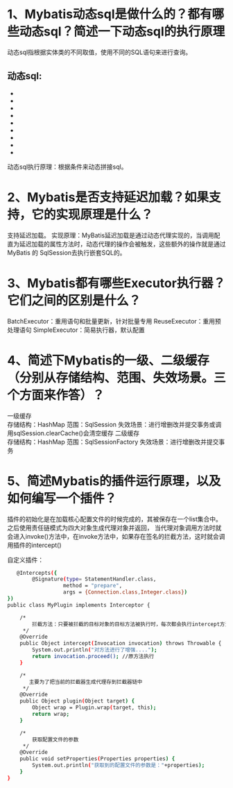 # 1、Mybatis动态sql是做什么的？都有哪些动态sql？简述一下动态sql的执行原理
 动态sql指根据实体类的不同取值，使用不同的SQL语句来进行查询。
## 动态sql:
* <if />
* <choose />
* <when />
* <otherwise />
* <trim />
* <where />
* <set />
* <foreach />
* <bind />
动态sql执行原理：根据条件来动态拼接sql。

# 2、Mybatis是否支持延迟加载？如果支持，它的实现原理是什么？
支持延迟加载。
实现原理：MyBatis延迟加载是通过动态代理实现的，当调用配直为延迟加载的属性方法时，动态代理的操作会被触发，这些额外的操作就是通过MyBatis 的 SqlSession去执行嵌套SQL的。

# 3、Mybatis都有哪些Executor执行器？它们之间的区别是什么？
BatchExecutor：重用语句和批量更新，针对批量专用
ReuseExecutor：重用预处理语句
SimpleExecutor：简易执行器，默认配置

# 4、简述下Mybatis的一级、二级缓存（分别从存储结构、范围、失效场景。三个方面来作答）？
一级缓存	
存储结构：HashMap 范围：SqlSession 失效场景：进行增删改并提交事务或调用sqlSession.clearCache()会清空缓存
二级缓存	
存储结构：HashMap 范围：SqlSessionFactory	失效场景：进行增删改并提交事务

# 5、简述Mybatis的插件运行原理，以及如何编写一个插件？
   插件的初始化是在加载核心配置文件的时候完成的，其被保存在一个list集合中。之后使用责任链模式为四大对象生成代理对象并返回，                        当代理对象调用方法时就会进入invoke()方法中，在invoke方法中，如果存在签名的拦截方法，这时就会调用插件的intercept()
   
自定义插件：
```bash
   @Intercepts({
        @Signature(type= StatementHandler.class,
                  method = "prepare",
                  args = {Connection.class,Integer.class})
})
public class MyPlugin implements Interceptor {

    /*
        拦截方法：只要被拦截的目标对象的目标方法被执行时，每次都会执行intercept方法
     */
    @Override
    public Object intercept(Invocation invocation) throws Throwable {
        System.out.println("对方法进行了增强....");
        return invocation.proceed(); //原方法执行
    }

    /*
       主要为了把当前的拦截器生成代理存到拦截器链中
     */
    @Override
    public Object plugin(Object target) {
        Object wrap = Plugin.wrap(target, this);
        return wrap;
    }

    /*
        获取配置文件的参数
     */
    @Override
    public void setProperties(Properties properties) {
        System.out.println("获取到的配置文件的参数是："+properties);
    }
}   
```
